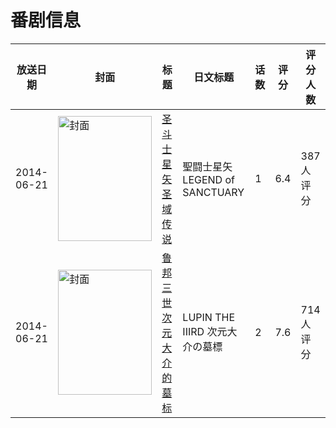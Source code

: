 # 番剧信息

|放送日期|封面|标题|日文标题|话数|评分|评分人数|
|---|---|---|---|---|---|---|
|2014-06-21|<img src="//lain.bgm.tv/pic/cover/c/4e/9c/38228_5A3j6.jpg" alt="封面" style="width:150px;height:200px;object-fit:cover;">|[圣斗士星矢 圣域传说](https://bangumi.tv/subject/38228)|聖闘士星矢 LEGEND of SANCTUARY|1|6.4|387人评分|
|2014-06-21|<img src="//lain.bgm.tv/pic/cover/c/05/29/100437_BIGR1.jpg" alt="封面" style="width:150px;height:200px;object-fit:cover;">|[鲁邦三世 次元大介的墓标](https://bangumi.tv/subject/100437)|LUPIN THE IIIRD 次元大介の墓標|2|7.6|714人评分|
